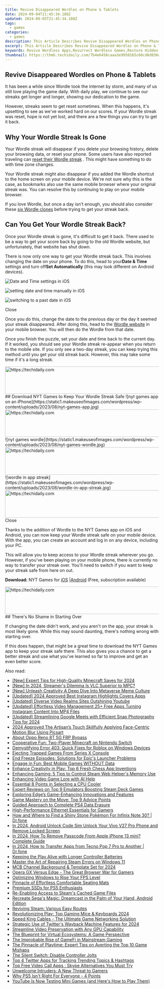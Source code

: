 ```yaml
---
title: Revive Disappeared Wordles on Phone & Tablets
date: 2024-09-04T21:45:34.188Z
updated: 2024-09-05T21:45:34.188Z
tags:
  - games
categories:
  - games
description: This Article Describes Revive Disappeared Wordles on Phone & Tablets
excerpt: This Article Describes Revive Disappeared Wordles on Phone & Tablets
keywords: Revive Wordless Apps,Resurrect Wordless Games,Restore Hidden Words,Re-Launch Missing Puzzles,Bring Back Vanished Letters,Reactivate Lost Lexicon,Rediscover Phased Fonts
thumbnail: https://thmb.techidaily.com/7b4e6458caaa3e9950165c60cd6d036d2d81733c195f98fbf5326f59e3a1eeef.jpg
---
```


## Revive Disappeared Wordles on Phone & Tablets

 It has been a while since Wordle took the internet by storm, and many of us still love playing the game daily. With daily play, we continue to see our streaks get longer and longer, showing our dedication to the game.

 However, streaks seem to get reset sometimes. When this happens, it's upsetting to see as we've worked hard on our scores. If your Wordle streak was reset, hope is not yet lost, and there are a few things you can try to get it back.

## Why Your Wordle Streak Is Gone

 Your Wordle streak will disappear if you delete your browsing history, delete your browsing data, or reset your phone. Some users have also reported traveling can [reset their Wordle streak](https://www.makeuseof.com/how-to-reset-wordle-streak-iphone-android/) . This might have something to do with time zone changes.

 Your Wordle streak might also disappear if you added the Wordle shortcut to the home screen on your mobile device. We're not sure why this is the case, as bookmarks also use the same mobile browser where your original streak was. You can resolve this by continuing to play on your mobile browser.

 If you love Wordle, but once a day isn't enough, you should also consider these [six Wordle clones](https://www.makeuseof.com/best-wordle-clones-for-iphone/) before trying to get your streak back.

## Can You Get Your Wordle Streak Back?

 Once your Wordle streak is gone, it's difficult to get it back. There used to be a way to get your score back by going to the old Wordle website, but unfortunately, that website has shut down.

 There is now only one way to get your Wordle streak back. This involves changing the date on your phone. To do this, head to your**Date & Time** settings and turn off**Set Automatically** (this may look different on Android devices).

![Date and Time settings in iOS](https://static1.makeuseofimages.com/wordpress/wp-content/uploads/2023/08/date-and-time-settings-in-ios.jpg)

![setting date and time manually in iOS](https://static1.makeuseofimages.com/wordpress/wp-content/uploads/2023/08/setting-date-and-time-manually-in-ios.jpg)

![switching to a past date in iOS](https://static1.makeuseofimages.com/wordpress/wp-content/uploads/2023/08/switching-to-a-past-date-in-ios.jpg)

Close

 Once you do this, change the date to the previous day or the day it seemed your streak disappeared. After doing this, head to the [Wordle website](https://www.nytimes.com/games/wordle/index.html) in your mobile browser. You will then do the Wordle from that date.

 Once you finish the puzzle, set your date and time back to the current day. If it worked, you should see your Wordle streak re-appear when you return to the mobile site. If you only see a two-day streak, you can keep trying this method until you get your old streak back. However, this may take some time if it's a long streak.

<!-- affiliate ads begin -->
<a href="https://appsumo.8odi.net/c/5597632/2024329/7443" target="_top" id="2024329">
  <img src="//a.impactradius-go.com/display-ad/7443-2024329" border="0" alt="https://techidaily.com" width="728" height="90"/>
</a>
<img height="0" width="0" src="https://appsumo.8odi.net/i/5597632/2024329/7443" style="position:absolute;visibility:hidden;" border="0" />
<!-- affiliate ads end -->
## Download NYT Games to Keep Your Wordle Streak Safe
![nyt games app on an iPhone](https://static1.makeuseofimages.com/wordpress/wp-content/uploads/2023/08/nyt-games-app.jpg)

<!-- affiliate ads begin -->
<a href="https://appsumo.8odi.net/c/5597632/2082527/7443" target="_top" id="2082527">
  <img src="//a.impactradius-go.com/display-ad/7443-2082527" border="0" alt="https://techidaily.com" width="728" height="90"/>
</a>
<img height="0" width="0" src="https://appsumo.8odi.net/i/5597632/2082527/7443" style="position:absolute;visibility:hidden;" border="0" />
<!-- affiliate ads end -->
![nyt games wordle](https://static1.makeuseofimages.com/wordpress/wp-content/uploads/2023/08/nyt-games-wordle.jpg)

<!-- affiliate ads begin -->
<a href="https://appsumo.8odi.net/c/5597632/2094415/7443" target="_top" id="2094415">
  <img src="//a.impactradius-go.com/display-ad/7443-2094415" border="0" alt="https://techidaily.com" width="728" height="90"/>
</a>
<img height="0" width="0" src="https://appsumo.8odi.net/i/5597632/2094415/7443" style="position:absolute;visibility:hidden;" border="0" />
<!-- affiliate ads end -->
![wordle in app streak](https://static1.makeuseofimages.com/wordpress/wp-content/uploads/2023/08/wordle-in-app-streak.jpg)

<!-- affiliate ads begin -->
<a href="https://aligracehair.sjv.io/c/5597632/1934142/19272" target="_top" id="1934142">
  <img src="//a.impactradius-go.com/display-ad/19272-1934142" border="0" alt="https://techidaily.com" width="728" height="90"/>
</a>
<img height="0" width="0" src="https://aligracehair.sjv.io/i/5597632/1934142/19272" style="position:absolute;visibility:hidden;" border="0" />
<!-- affiliate ads end -->
Close

 Thanks to the addition of Wordle to the NYT Games app on iOS and Android, you can now keep your Wordle streak safe on your mobile device. With the app, you can create an account and log in on any device, including your PC.

 This will allow you to keep access to your Wordle streak wherever you go. However, if you've been playing on your mobile phone, there is currently no way to transfer your streak over. You'll need to switch if you want to keep your streak safe from here on out.

**Download:** NYT Games for [iOS](https://apps.apple.com/us/app/nyt-games-word-games-sudoku/id307569751) |[Android](https://www.anrdoezrs.net/links/7251228/type/dlg/sid/UUmuoUeUpU2008796/https://play.google.com/store/apps/details?id=com.nytimes.crossword&hl=en%5FUS&gl=US) (Free, subscription available)

<!-- affiliate ads begin -->
<a href="https://appsumo.8odi.net/c/5597632/2100534/7443" target="_top" id="2100534">
  <img src="//a.impactradius-go.com/display-ad/7443-2100534" border="0" alt="https://techidaily.com" width="728" height="90"/>
</a>
<img height="0" width="0" src="https://appsumo.8odi.net/i/5597632/2100534/7443" style="position:absolute;visibility:hidden;" border="0" />
<!-- affiliate ads end -->
## There's No Shame in Starting Over

 If changing the date didn't work, and you aren't on the app, your streak is most likely gone. While this may sound daunting, there's nothing wrong with starting over.

 If this does happen, that might be a great time to download the NYT Games app to keep your streak safe there. This also gives you a chance to get a better streak and use what you've learned so far to improve and get an even better score.


<ins class="adsbygoogle"
     style="display:block"
     data-ad-format="autorelaxed"
     data-ad-client="ca-pub-7571918770474297"
     data-ad-slot="1223367746"></ins>



<ins class="adsbygoogle"
     style="display:block"
     data-ad-client="ca-pub-7571918770474297"
     data-ad-slot="8358498916"
     data-ad-format="auto"
     data-full-width-responsive="true"></ins>





<span class="atpl-alsoreadstyle">Also read:</span>
<div><ul>
<li><a href="https://remote-screen-capture.techidaily.com/new-expert-tips-for-high-quality-minecraft-saves-for-2024/"><u>[New] Expert Tips for High-Quality Minecraft Saves for 2024</u></a></li>
<li><a href="https://fox-glue.techidaily.com/new-in-2024-streamers-dilemma-is-vlc-superior-to-mpc/"><u>[New] In 2024, Streamer's Dilemma  Is VLC Superior to MPC?</u></a></li>
<li><a href="https://some-skills.techidaily.com/new-unleash-creativity-a-deep-dive-into-metaverse-meme-culture/"><u>[New] Unleash Creativity  A Deep Dive Into Metaverse Meme Culture</u></a></li>
<li><a href="https://instagram-video-files.techidaily.com/updated-2024-approved-best-instagram-highlights-covers-apps/"><u>[Updated] 2024 Approved  Best Instagram Highlights Covers Apps</u></a></li>
<li><a href="https://youtube-sure.techidaily.com/ed-diverse-video-realms-sites-outshining-youtube/"><u>[Updated] Diverse Video Realms  Sites Outshining Youtube</u></a></li>
<li><a href="https://instagram-videos.techidaily.com/updated-effortless-video-management-25plus-free-apps-turning-instagram-content-into-mp4-files/"><u>[Updated] Effortless Video Management  25+ Free Apps Turning Instagram Content Into MP4 Files</u></a></li>
<li><a href="https://video-screen-grab.techidaily.com/updated-streamlining-google-meets-with-efficient-snap-photography-tips-for-2024/"><u>[Updated] Streamlining Google Meets with Efficient Snap Photography Tips for 2024</u></a></li>
<li><a href="https://some-skills.techidaily.com/2024-approved-the-artisans-touch-skillfully-applying-face-centric-motion-blur-using-picsart/"><u>2024 Approved  The Artisan’s Touch  Skillfully Applying Face-Centric Motion Blur Using Picsart</u></a></li>
<li><a href="https://android-frp.techidaily.com/about-oppo-reno-8t-5g-frp-bypass-by-drfone-android/"><u>About Oppo Reno 8T 5G FRP Bypass</u></a></li>
<li><a href="https://games-able.techidaily.com/cooperative-fun-two-player-minecraft-on-nintendo-switch/"><u>Cooperative Fun: Two-Player Minecraft on Nintendo Switch</u></a></li>
<li><a href="https://games-able.techidaily.com/demystifying-error-403-quick-fixes-for-roblox-on-windows-devices/"><u>Demystifying Error 403: Quick Fixes for Roblox on Windows Devices</u></a></li>
<li><a href="https://games-able.techidaily.com/ejecting-trapped-games-from-series-x-console/"><u>Ejecting Trapped Games From Series X Console</u></a></li>
<li><a href="https://games-able.techidaily.com/end-freeze-episodes-solutions-for-epics-launcher-problems/"><u>End Freeze Episodes: Solutions for Epic's Launcher Problems</u></a></li>
<li><a href="https://games-able.techidaily.com/engage-in-fun-best-mobile-games-without-data/"><u>Engage in Fun: Best Mobile Games WITHOUT Data</u></a></li>
<li><a href="https://games-able.techidaily.com/enhance-creativity-in-play-top-6-fresh-chess-app-inventions/"><u>Enhance Creativity in Play: Top 6 Fresh Chess App Inventions</u></a></li>
<li><a href="https://games-able.techidaily.com/enhancing-gaming-5-tips-to-control-steam-web-helpers-memory-use/"><u>Enhancing Gaming: 5 Tips to Control Steam Web Helper's Memory Use</u></a></li>
<li><a href="https://games-able.techidaily.com/enhancing-video-game-lore-with-ai-help/"><u>Enhancing Video Game Lore with AI Help</u></a></li>
<li><a href="https://games-able.techidaily.com/essential-8-points-in-selecting-a-cpu-cooler/"><u>Essential 8 Points in Selecting a CPU Cooler</u></a></li>
<li><a href="https://games-able.techidaily.com/expert-reviews-on-top-9-emulators-boosting-steam-deck-games/"><u>Expert Reviews on Top 9 Emulators Boosting Steam Deck Games</u></a></li>
<li><a href="https://games-able.techidaily.com/exploring-edges-game-enhancing-innovations-and-features/"><u>Exploring Edge’s Game-Enhancing Innovations and Features</u></a></li>
<li><a href="https://games-able.techidaily.com/game-mastery-on-the-move-top-9-advice-points/"><u>Game Mastery on the Move: Top 9 Advice Points</u></a></li>
<li><a href="https://games-able.techidaily.com/guided-approach-to-complete-ps4-data-erasure/"><u>Guided Approach to Complete PS4 Data Erasure</u></a></li>
<li><a href="https://games-able.techidaily.com/high-performance-ethernet-essentials-for-gamers/"><u>High-Performance Ethernet Essentials for Gamers</u></a></li>
<li><a href="https://android-pokemon-go.techidaily.com/how-and-where-to-find-a-shiny-stone-pokemon-for-infinix-note-30-drfone-by-drfone-virtual-android/"><u>How and Where to Find a Shiny Stone Pokémon For Infinix Note 30? | Dr.fone</u></a></li>
<li><a href="https://sim-unlock.techidaily.com/in-2024-android-unlock-code-sim-unlock-your-vivo-v27-pro-phone-and-remove-locked-screen-by-drfone-android/"><u>In 2024, Android Unlock Code Sim Unlock Your Vivo V27 Pro Phone and Remove Locked Screen</u></a></li>
<li><a href="https://ios-unlock.techidaily.com/in-2024-how-to-remove-passcode-from-apple-iphone-13-mini-complete-guide-by-drfone-ios/"><u>In 2024, How To Remove Passcode From Apple iPhone 13 mini? Complete Guide</u></a></li>
<li><a href="https://android-transfer.techidaily.com/in-2024-how-to-transfer-apps-from-tecno-pop-7-pro-to-another-drfone-by-drfone-transfer-from-android-transfer-from-android/"><u>In 2024, How to Transfer Apps from Tecno Pop 7 Pro to Another | Dr.fone</u></a></li>
<li><a href="https://games-able.techidaily.com/keeping-the-play-alive-with-longer-controller-batteries/"><u>Keeping the Play Alive with Longer Controller Batteries</u></a></li>
<li><a href="https://games-able.techidaily.com/master-the-art-of-repairing-steam-errors-on-windows-11/"><u>Master the Art of Repairing Steam Errors on Windows 11</u></a></li>
<li><a href="https://youtube-lab.techidaily.com/hannel-background-and-template-set-for-2024/"><u>MCB Channel Background & Template Set for 2024</u></a></li>
<li><a href="https://games-able.techidaily.com/opera-gx-versus-edge-the-great-browser-war-for-gamers/"><u>Opera GX Versus Edge - The Great Browser War for Gamers</u></a></li>
<li><a href="https://games-able.techidaily.com/optimizing-windows-to-rise-your-fps-level/"><u>Optimizing Windows to Rise Your FPS Level</u></a></li>
<li><a href="https://games-able.techidaily.com/pinnacle-of-effortless-comfortable-seating-mats/"><u>Pinnacle of Effortless Comfortable Seating Mats</u></a></li>
<li><a href="https://games-able.techidaily.com/premium-ssds-for-ps5-enthusiasts/"><u>Premium SSDs for PS5 Enthusiasts</u></a></li>
<li><a href="https://games-able.techidaily.com/re-enabling-access-to-steams-cached-game-files/"><u>Re-Enabling Access to Steam's Cached Game Files</u></a></li>
<li><a href="https://games-able.techidaily.com/recreate-segas-magic-dreamcast-in-the-palm-of-your-hand-android-edition/"><u>Recreate Sega's Magic: Dreamcast in the Palm of Your Hand, Android Edition</u></a></li>
<li><a href="https://games-able.techidaily.com/reviving-steam-various-easy-routes/"><u>Reviving Steam: Various Easy Routes</u></a></li>
<li><a href="https://games-able.techidaily.com/revolutionizing-play-top-gaming-mice-and-keyboards-2024/"><u>Revolutionizing Play: Top Gaming Mice & Keyboards 2024</u></a></li>
<li><a href="https://games-able.techidaily.com/speed-king-cables-the-ultimate-game-networking-solution/"><u>Speed King Cables - The Ultimate Game Networking Solution</u></a></li>
<li><a href="https://twitter-videos.techidaily.com/strategic-use-of-twitters-wayback-machine-features-for-2024/"><u>Strategic Use of Twitter's Wayback Machine Features for 2024</u></a></li>
<li><a href="https://games-able.techidaily.com/streamline-video-preservation-with-any-gpu-capability/"><u>Streamline Video Preservation with Any GPU Capability</u></a></li>
<li><a href="https://games-able.techidaily.com/the-blueprint-for-virtual-ecosystems-a-game-perspective/"><u>The Blueprint for Virtual Ecosystems: A Game Perspective</u></a></li>
<li><a href="https://games-able.techidaily.com/the-improbable-rise-of-gamefi-in-mainstream-gaming/"><u>The Improbable Rise of GameFi in Mainstream Gaming</u></a></li>
<li><a href="https://games-able.techidaily.com/the-pinnacle-of-playtime-expert-tips-on-averting-the-top-10-game-mishaps/"><u>The Pinnacle of Playtime: Expert Tips on Averting the Top 10 Game Mishaps</u></a></li>
<li><a href="https://games-able.techidaily.com/the-silent-switch-disable-controller-jolts/"><u>The Silent Switch: Disable Controller Jolts</u></a></li>
<li><a href="https://tech-renaissance.techidaily.com/top-4-twitter-apps-for-tracking-trending-topics-and-hashtags/"><u>Top 4 Twitter Apps for Tracking Trending Topics & Hashtags</u></a></li>
<li><a href="https://technical-tips.techidaily.com/top-free-video-call-apps-skype-alternatives-you-must-try/"><u>Top Free Video Call Apps : Skype Alternatives You Must Try</u></a></li>
<li><a href="https://games-able.techidaily.com/unwelcome-intruders-a-new-threat-to-gamers/"><u>Unwelcome Intruders: A New Threat to Gamers</u></a></li>
<li><a href="https://games-able.techidaily.com/why-ps5-isnt-right-for-everyone-4-points/"><u>Why PS5 Isn't Right For Everyone - 4 Points</u></a></li>
<li><a href="https://games-able.techidaily.com/youtube-is-now-testing-mini-games-and-heres-how-to-play-them/"><u>YouTube Is Now Testing Mini Games (and Here's How to Play Them)</u></a></li>
</ul></div>
